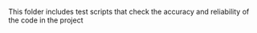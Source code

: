 This folder includes test scripts that check the accuracy and reliability of the code in the project
